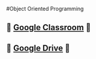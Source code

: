 #Object Oriented Programming

## :floppy_disk: [Google Classroom](https://classroom.google.com/u/0/c/NDY3MzU0NjE5MzMz) :floppy_disk:

## :file_folder: [Google Drive](https://drive.google.com/drive/folders/1b1tNgbR-aml9k-QfAd8ZvwmVa1i28Ca3) :file_folder:
